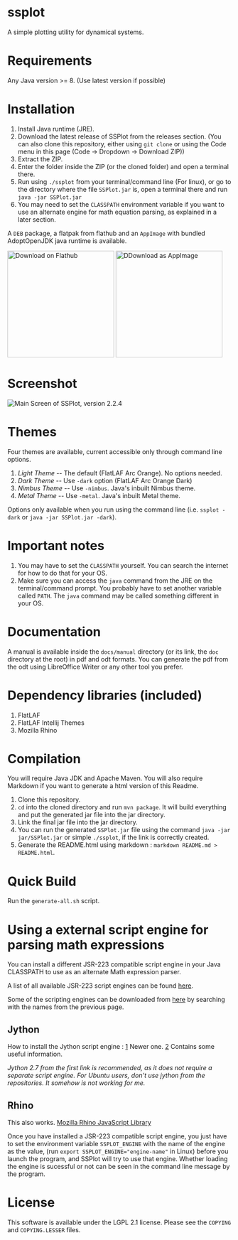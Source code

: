 # ssplot
A simple plotting utility for dynamical systems.

# Requirements
Any Java version >= 8. (Use latest version if possible)

# Installation
1. Install Java runtime (JRE).
2. Download the latest release of SSPlot from the releases section. (You can also clone this repository, either using `git clone` or using the Code menu in this page (Code -> Dropdown -> Download ZIP))
3. Extract the ZIP.
4. Enter the folder inside the ZIP (or the cloned folder) and open a terminal there.
5. Run using `./ssplot` from your terminal/command line (For linux), or go to the directory where the file `SSPlot.jar` is, open a terminal there and run `java -jar SSPlot.jar`
7. You may need to set the `CLASSPATH` environment variable if you want to use an alternate engine for math equation parsing, as explained in a later section.

A `DEB` package, a flatpak from flathub and an `AppImage` with bundled AdoptOpenJDK java runtime is available.

<a href='https://flathub.org/apps/io.github.babaissarkar.ssplot'><img width='240' alt='Download on Flathub' src='https://flathub.org/api/badge?locale=en'/></a>
<a href='https://github.com/babaissarkar/ssplot/releases/download/v2.2.1/SSPlot-x86_64.AppImage'><img width='240' alt='DDownload as AppImage' src='https://docs.appimage.org/_images/download-appimage-banner.svg'/></a>

# Screenshot
![Main Screen of SSPlot, version 2.2.4](https://babaissarkar.github.io/images/ssplot_screenshot.png)

# Themes
Four themes are available, current accessible only through command line options.
1. *Light Theme* -- The default (FlatLAF Arc Orange). No options needed.
2. *Dark Theme* -- Use `-dark` option (FlatLAF Arc Orange Dark)
3. *Nimbus Theme* -- Use `-nimbus`. Java's inbuilt Nimbus theme.
4. *Metal Theme* -- Use `-metal`. Java's inbuilt Metal theme.

Options only available when you run using the command line (i.e. `ssplot -dark` or `java -jar SSPlot.jar -dark`).

# Important notes
1. You may have to set the `CLASSPATH` yourself. You can search the internet for how to do that for your OS.
2. Make sure you can access the `java` command from the JRE on the terminal/command prompt. You probably have to set another variable called `PATH`. The `java` command may be called something different in your OS.

# Documentation
A manual is available inside the `docs/manual` directory (or its link, the `doc` directory at the root) in pdf and odt formats. You can generate the pdf from the odt using LibreOffice Writer or any other tool you prefer.

# Dependency libraries (included)
1. FlatLAF
2. FlatLAF Intellij Themes
3. Mozilla Rhino

# Compilation
You will require Java JDK and Apache Maven. You will also require Markdown if you want to generate a html version of this Readme.

1. Clone this repository.
2. `cd` into the cloned directory and run `mvn package`. It will build everything and put the generated jar file into the jar directory.
3. Link the final jar file into the jar directory.
3. You can run the generated `SSPlot.jar` file using the command `java -jar jar/SSPlot.jar` or simple `./ssplot`, if the link is correctly created.
4. Generate the README.html using markdown : `markdown README.md > README.html`.

# Quick Build
Run the `generate-all.sh` script.

# Using a external script engine for parsing math expressions

You can install a different JSR-223 compatible script engine in your Java CLASSPATH to use as an alternate Math expression parser.

A list of all available JSR-223 script engines can be found [here](https://web.archive.org/web/20070610234337/https://scripting.dev.java.net/).

Some of the scripting engines can be downloaded from [here](https://mvnrepository.com/) by searching with the names from the previous page.

## Jython
How to install the Jython script engine :
[1](https://wiki.python.org/jython/UserGuide#using-jsr-223) Newer one.
[2](https://jython.readthedocs.io/en/latest/JythonAndJavaIntegration/) Contains some useful information.

_Jython 2.7 from the first link is recommended, as it does not require a separate script engine. For Ubuntu users, don't use jython from the repositories. It somehow is not working for me._

## Rhino
This also works.
[Mozilla Rhino JavaScript Library](https://github.com/mozilla/rhino)

Once you have installed a JSR-223 compatible script engine, you just have to set the environment variable `SSPLOT_ENGINE` with the name of the engine as the value, (run `export SSPLOT_ENGINE="engine-name"` in Linux) before you launch the program, and SSPlot will try to use that engine. Whether loading the engine is sucessful or not can be seen in the command line message by the program.

# License
This software is available under the LGPL 2.1 license. Please see the `COPYING` and `COPYING.LESSER` files.


